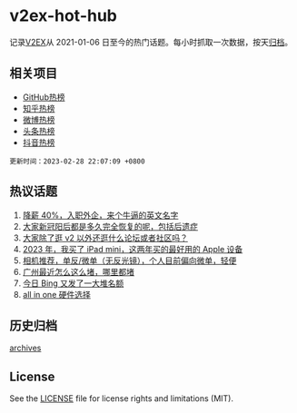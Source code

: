# v2ex-hot-hub

 记录[V2EX](https://www.v2ex.com/)从 2021-01-06 日至今的热门话题。每小时抓取一次数据，按天[归档](archives)。
 
 ## 相关项目

- [GitHub热榜](https://github.com/lonnyzhang423/github-hot-hub)
- [知乎热榜](https://github.com/lonnyzhang423/zhihu-hot-hub)
- [微博热榜](https://github.com/lonnyzhang423/weibo-hot-hub)
- [头条热榜](https://github.com/lonnyzhang423/toutiao-hot-hub)
- [抖音热榜](https://github.com/lonnyzhang423/douyin-hot-hub)


 `更新时间：2023-02-28 22:07:09 +0800`

## 热议话题

1. [降薪 40%，入职外企，来个牛逼的英文名字](https://www.v2ex.com/t/919735)
1. [大家新冠阳后都是多久完全恢复的呢，包括后遗症](https://www.v2ex.com/t/919730)
1. [大家除了逛 v2 以外还逛什么论坛或者社区吗？](https://www.v2ex.com/t/919822)
1. [2023 年，我买了 iPad mini，这两年买的最好用的 Apple 设备](https://www.v2ex.com/t/919677)
1. [相机推荐，单反/微单（无反光镜），个人目前偏向微单，轻便](https://www.v2ex.com/t/919718)
1. [广州最近怎么这么堵，哪里都堵](https://www.v2ex.com/t/919706)
1. [今日 Bing 又发了一大堆名额](https://www.v2ex.com/t/919767)
1. [all in one 硬件选择](https://www.v2ex.com/t/919693)

## 历史归档

[archives](archives)

## License

See the [LICENSE](LICENSE) file for license rights and limitations (MIT).
